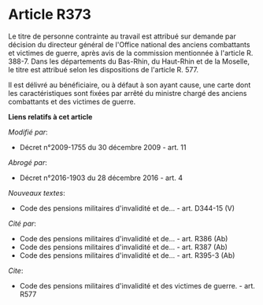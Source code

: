# Article R373

Le titre de personne contrainte au travail est attribué sur demande par décision du directeur général de l'Office national
des anciens combattants et victimes de guerre, après avis de la commission mentionnée à l'article R. 388-7. Dans les
départements du Bas-Rhin, du Haut-Rhin et de la Moselle, le titre est attribué selon les dispositions de l'article R. 577. 

Il est délivré au bénéficiaire, ou à défaut à son ayant cause, une carte dont les caractéristiques sont fixées par arrêté du
ministre chargé des anciens combattants et des victimes de guerre.

**Liens relatifs à cet article**

_Modifié par_:

  - Décret n°2009-1755 du 30 décembre 2009 - art. 11

_Abrogé par_:

  - Décret n°2016-1903 du 28 décembre 2016 - art. 4

_Nouveaux textes_:

  - Code des pensions militaires d'invalidité et de... - art. D344-15 (V)

_Cité par_:

  - Code des pensions militaires d'invalidité et de... - art. R386 (Ab)
  - Code des pensions militaires d'invalidité et de... - art. R387 (Ab)
  - Code des pensions militaires d'invalidité et de... - art. R395-3 (Ab)

_Cite_:

  - Code des pensions militaires d'invalidité et des victimes de guerre. - art. R577
